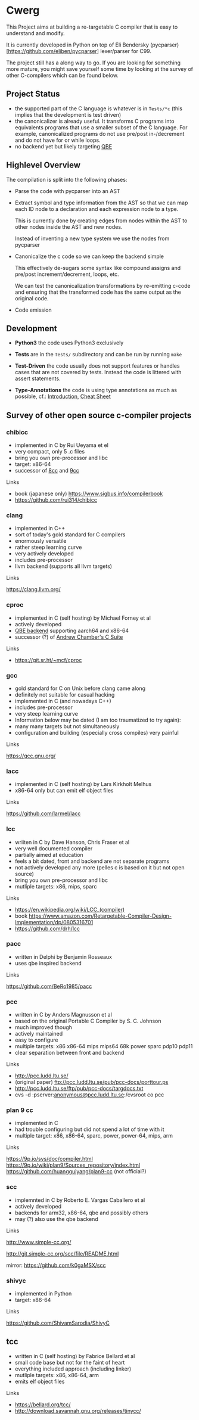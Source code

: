 # Cwerg

This Project aims at building a re-targetable C compiler that is easy
to understand and modify.

It is currently developed in Python on top of Eli Bendersky 
(pycparser)[https://github.com/eliben/pycparser] lexer/parser for C99.

The project still has a along way to go. If you are looking for something more
mature, you might save yourself some time by looking at the survey of other C-compilers
which  can be found below.

## Project Status

* the supported part of the C language is whatever is in `Tests/*c`
  (this implies that the development is test driven) 
* the canonicalizer is already useful. It transforms C programs into equivalents programs 
  that use a smaller subset of the C language. For example, canonicalized programs do not
  use pre/post in-/decrement and do not have for or while loops. 
* no backend yet but likely targeting [QBE](https://c9x.me/compile/)

## Highlevel Overview

The compilation is split into the following phases:

* Parse the code with pycparser into an AST

* Extract symbol and type information from the AST so that we can map
  each ID node to a declaration and each expression node to a type.
  
  This is currently done by creating edges from nodes within the AST
  to other nodes inside the AST and new nodes.
  
  Instead of inventing a new type system we use the nodes from pycparser
  
 * Canonicalize the c code so we can keep the backend simple
  
   This effectively de-sugars some syntax like compound assigns and 
   pre/post increment/decrement, loops, etc.
  
   We can test the canonicalization transformations by re-emitting c-code
   and ensuring that the transformed code has the same output as the original 
   code.
  
 * Code emission

## Development

* **Python3** the code uses Python3 exclusively

* **Tests** are in the `Tests/` subdirectory and can be run by running `make`

* **Test-Driven** the code usually does not support features or handles cases that are
  not covered by tests. Instead the code is littered with assert statements.

* **Type-Annotations** the code is using type annotations as much as possible, cf.:
  [Introduction](https://realpython.com/python-type-checking/),
  [Cheat Sheet](https://mypy.readthedocs.io/en/latest/cheat_sheet_py3.html)
  
  
## Survey of other open source c-compiler projects

### chibicc

* implemented in C by Rui Ueyama et el
* very compact, only 5 .c files
* bring you own pre-processor and libc
* target: x86-64
* successor of [8cc](https://github.com/rui314/8cc) and [9cc](https://github.com/rui314/9cc)

Links

* book (japanese only) https://www.sigbus.info/compilerbook
* https://github.com/rui314/chibicc

### clang

* implemented in C++
* sort of today's gold standard for C compilers
* enormously versatile
* rather steep learning curve
* very actively developed
* includes pre-processor 
* llvm backend (supports all llvm targets)

Links

https://clang.llvm.org/

### cproc

* implemented in C (self hosting) by Michael Forney et al
* actively developed
* [QBE backend](https://c9x.me/compile/) supporting aarch64 and x86-64
* successor (?) of [Andrew Chamber's C Suite](https://github.com/andrewchambers/c)

Links

* https://git.sr.ht/~mcf/cproc

### gcc

* gold standard for C on Unix before clang came along
* definitely not suitable for casual hacking
* implemented in C (and nowadays C++)
* includes pre-processor 
* very steep learning curve
* Information below may be dated (I am too traumatized to try again):
* many many targets but not simultaneously 
* configuration and building (especially cross compiles) very painful 

Links

https://gcc.gnu.org/

### lacc

* implemented in C (self hosting)  by Lars Kirkholt Melhus
* x86-64 only but can emit elf object files


Links

https://github.com/larmel/lacc

### lcc

* wriiten in C by Dave Hanson, Chris Fraser et al
* very well documented compiler 
* partially aimed at education
* feels a bit dated, front and backend are not separate programs
* not actively developed any more (pelles c is based on it but not open source)
* bring you own pre-processor and libc
* mutliple targets: x86, mips, sparc

Links

* https://en.wikipedia.org/wiki/LCC_(compiler)
* book https://www.amazon.com/Retargetable-Compiler-Design-Implementation/dp/0805316701
* https://github.com/drh/lcc

### pacc

* written in Delphi by Benjamin Rosseaux
* uses qbe inspired backend

Links

https://github.com/BeRo1985/pacc

### pcc

* written in C by Anders Magnusson et al
* based on the original Portable C Compiler by S. C. Johnson 
* much improved though
* actively maintained
* easy to configure
* multiple targets: x86 x86-64 mips mips64 68k power sparc pdp10 pdp11
* clear separation between front and backend 

Links

* http://pcc.ludd.ltu.se/
* (original paper) ftp://pcc.ludd.ltu.se/pub/pcc-docs/porttour.ps
* http://pcc.ludd.ltu.se/ftp/pub/pcc-docs/targdocs.txt
* cvs -d :pserver:anonymous@pcc.ludd.ltu.se:/cvsroot co pcc

### plan 9 cc

* implemented in C 
* had trouble configuring but did not spend a lot of time with it
* multiple target: x86, x86-64, sparc, power, power-64, mips, arm


Links

https://9p.io/sys/doc/compiler.html
https://9p.io/wiki/plan9/Sources_repository/index.html
https://github.com/huangguiyang/plan9-cc (not official?)

### scc

* implemnted in C by Roberto E. Vargas Caballero et al
* actively developed
* backends for arm32, x86-64, qbe and possibly others
* may (?) also use the qbe backend

Links


http://www.simple-cc.org/

http://git.simple-cc.org/scc/file/README.html

mirror: https://github.com/k0gaMSX/scc

### shivyc

* implemented in Python
* target: x86-64

Links

https://github.com/ShivamSarodia/ShivyC


## tcc

* written in C (self hosting) by Fabrice Bellard et al
* small code base  but not for the faint of heart
* everything included approach (including linker)
* mutliple targets: x86, x86-64, arm 
* emits elf object files

Links

* https://bellard.org/tcc/
* http://download.savannah.gnu.org/releases/tinycc/







